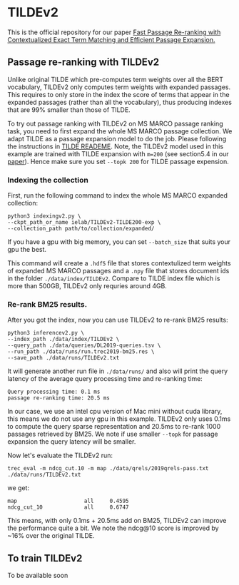 # TILDEv2
This is the official repository for our paper [Fast Passage Re-ranking with Contextualized Exact Term
Matching and Efficient Passage Expansion.](https://arxiv.org/pdf/2108.08513)

## Passage re-ranking with TILDEv2
Unlike original TILDE which pre-computes term weights over all the BERT vocabulary, TILDEv2 only computes term weights with expanded passages. This requires to only store in the index the score of terms that appear in the expanded passages (rather than all the vocabulary), thus producing indexes that are 99% smaller than those of TILDE.

To try out passage ranking with TILDEv2 on MS MARCO passage ranking task, you need to first expand the whole MS MARCO passage collection. We adapt TILDE as a passage expansion model to do the job. Please following the instructions in [TILDE READEME](../README.md/#passage-expansion-with-tilde). Note, the TILDEv2 model used in this example are trained with TILDE expansion with `m=200` (see section5.4 in our [paper](https://arxiv.org/pdf/2108.08513)). Hence make sure you set `--topk 200` for TILDE passage expension.

### Indexing the collection

First, run the following command to index the whole MS MARCO expanded collection:

```
python3 indexingv2.py \
--ckpt_path_or_name ielab/TILDEv2-TILDE200-exp \
--collection_path path/to/collection/expanded/ 
```
If you have a gpu with big memory, you can set `--batch_size` that suits your gpu the best.

This command will create a `.hdf5` file that stores contextulized term weights of expanded MS MARCO passages and a `.npy` file that stores document ids in the folder `./data/index/TILDEv2`. Compare to TILDE index file which is more than 500GB, TILDEv2 only requries around 4GB.


### Re-rank BM25 results.
After you got the index, now you can use TILDEv2 to re-rank BM25 results:

```
python3 inferencev2.py \
--index_path ./data/index/TILDEv2 \
--query_path ./data/queries/DL2019-queries.tsv \
--run_path ./data/runs/run.trec2019-bm25.res \
--save_path ./data/runs/TILDEv2.txt
```
It will generate another run file in `./data/runs/` and also will print the query latency of the average query processing time and re-ranking time:

```
Query processing time: 0.1 ms
passage re-ranking time: 20.5 ms
```
In our case, we use an intel cpu version of Mac mini without cuda library, this means we do not use any gpu in this example. TILDEv2 only uses 0.1ms to compute the query sparse representation and 20.5ms to re-rank 1000 passages retrieved by BM25. We note if use smaller `--topk` for passage expansion the query latency will be smaller. 

Now let's evaluate the TILDEv2 run:

```
trec_eval -m ndcg_cut.10 -m map ./data/qrels/2019qrels-pass.txt ./data/runs/TILDEv2.txt
```
we get:

```
map                     all     0.4595
ndcg_cut_10             all     0.6747
```
This means, with only 0.1ms + 20.5ms add on BM25, TILDEv2 can improve the performance quite a bit. We note the ndcg@10 score is improved by ~16% over the original TILDE.


## To train TILDEv2
To be available soon